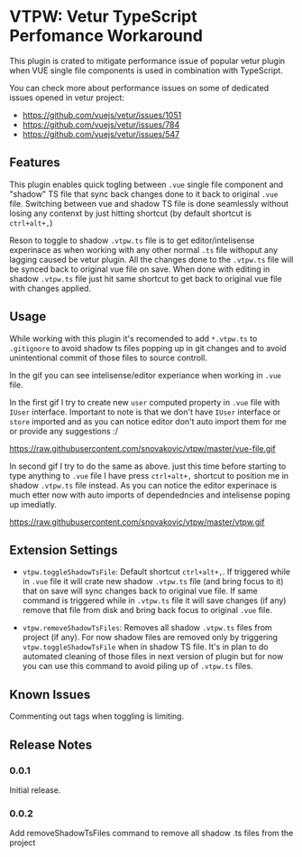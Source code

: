 # VTPW: **V**etur **T**ypeScript **P**erfomance **W**orkaround

This plugin is crated to mitigate performance issue of popular vetur plugin when VUE single file components is used in combination with TypeScript.

You can check more about performance issues on some of dedicated issues opened in vetur project:

* https://github.com/vuejs/vetur/issues/1051
* https://github.com/vuejs/vetur/issues/784
* https://github.com/vuejs/vetur/issues/547

## Features

This plugin enables quick togling between `.vue` single file component and "shadow" TS file that sync back
changes done to it back to original `.vue` file. Switching between vue and shadow TS file is done seamlessly
without losing any contenxt by just hitting shortcut (by default shortcut is `ctrl+alt+,`)

Reson to toggle to shadow `.vtpw.ts` file is to get editor/intelisense experinace as when working with any other normal `.ts` file
withoput any lagging caused be vetur plugin. All the changes done to the `.vtpw.ts` file will be synced back to original vue file on save.
When done with editing in shadow `.vtpw.ts` file just hit same shortcut to get back to original vue file with changes applied.

## Usage

While working with this plugin it's recomended to add `*.vtpw.ts` to `.gitignore` to avoid shadow ts files popping up
in git changes and to avoid unintentional commit of those files to source controll.

In the gif you can see intelisense/editor experiance when working in `.vue` file.

In the first gif I try to create new `user` computed property in `.vue` file with `IUser` interface.
Important to note is that we don't have `IUser` interface or `store` imported and as you can notice editor don't
auto import them for me or provide any suggestions :/

https://raw.githubusercontent.com/snovakovic/vtpw/master/vue-file.gif

In second gif I try to do the same as above. just this time before starting to type anything to `.vue` file I have
press `ctrl+alt+,` shortcut to position me in shadow `.vtpw.ts` file instead.
As you can notice the editor experinace is much etter now with auto imports of dependedncies and intelisense poping up imediatly.

https://raw.githubusercontent.com/snovakovic/vtpw/master/vtpw.gif


## Extension Settings

* `vtpw.toggleShadowTsFile`: Default shortcut `ctrl+alt+,`. If triggered while in `.vue` file
it will crate new shadow `.vtpw.ts` file (and bring focus to it) that on save will sync changes back to original vue file.
If same command is triggered while in `.vtpw.ts` file it will save changes (if any) remove that file from disk
and bring back focus to original `.vue` file.

* `vtpw.removeShadowTsFiles`: Removes all shadow `.vtpw.ts` files from project (if any). For now shadow files are removed only
by triggering `vtpw.toggleShadowTsFile` when in shadow TS file. It's in plan to do automated cleaning of those files in next version of plugin but for now you can use this command to avoid piling up of `.vtpw.ts` files.

## Known Issues

Commenting out tags when toggling is limiting.

## Release Notes

### 0.0.1

Initial release.

### 0.0.2

Add removeShadowTsFiles command to remove all shadow .ts files from the project

